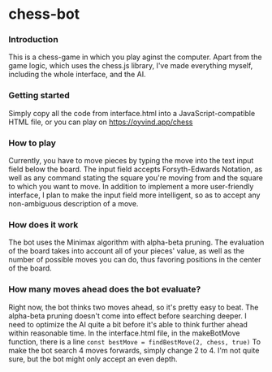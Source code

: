 # chess-bot

### Introduction
This is a chess-game in which you play aginst the computer. Apart from the game logic, which uses the chess.js library, I've made everything myself, including the whole interface, and the AI.

### Getting started
Simply copy all the code from interface.html into a JavaScript-compatible HTML file, or you can play on https://oyvind.app/chess

### How to play
Currently, you have to move pieces by typing the move into the text input field below the board. The input field accepts Forsyth-Edwards Notation, as well as any command stating the square you're moving from and the square to which you want to move. In addition to implement a more user-friendly interface, I plan to make the input field more intelligent, so as to accept any non-ambiguous description of a move.

### How does it work
The bot uses the Minimax algorithm with alpha-beta pruning. The evaluation of the board takes into account all of your pieces' value, as well as the number of possible moves you can do, thus favoring positions in the center of the board.

### How many moves ahead does the bot evaluate?
Right now, the bot thinks two moves ahead, so it's pretty easy to beat. The alpha-beta pruning doesn't come into effect before searching deeper. I need to optimize the AI quite a bit before it's able to think further ahead within reasonable time. In the interface.html file, in the makeBotMove function, there is a line `const bestMove = findBestMove(2, chess, true)` To make the bot search 4 moves forwards, simply change 2 to 4. I'm not quite sure, but the bot might only accept an even depth.
